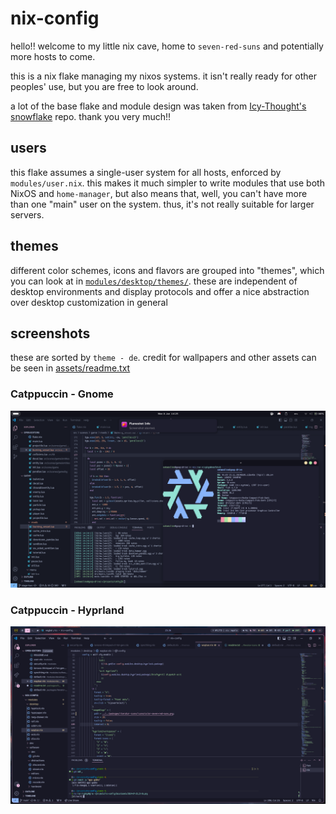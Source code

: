 # nix-config

hello!! welcome to my little nix cave, home to `seven-red-suns` and potentially more hosts to come.

this is a nix flake managing my nixos systems. it isn't really ready for other peoples' use, but you are free to look around.

a lot of the base flake and module design was taken from [Icy-Thought's snowflake](https://github.com/Icy-Thought/snowflake) repo. thank you very much!!

## users

this flake assumes a single-user system for all hosts, enforced by `modules/user.nix`. this makes it much simpler to write modules that use both NixOS and `home-manager`, but also means that, well, you can't have more than one "main" user on the system. thus, it's not really suitable for larger servers.

## themes

different color schemes, icons and flavors are grouped into "themes", which you can look at in [`modules/desktop/themes/`](./modules/desktop/themes/). these are independent of desktop environments and display protocols and offer a nice abstraction over desktop customization in general

## screenshots

these are sorted by `theme - de`. credit for wallpapers and other assets can be seen in [assets/readme.txt](./assets/readme.txt)

### Catppuccin - Gnome

![](./docs/assets/2024-01-08_14-24.png)

### Catppuccin - Hyprland

![](./docs/assets/2024-07-25_23-36.png)